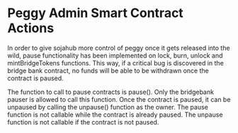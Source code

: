 # Peggy Admin Smart Contract Actions

In order to give sojahub more control of peggy once it gets released into the wild, pause functionality has been implemented on lock, burn, unlock and mintBridgeTokens functions. This way, if a critical bug is discovered in the bridge bank contract, no funds will be able to be withdrawn once the contract is paused.

The function to call to pause contracts is pause(). Only the bridgebank pauser is allowed to call this function. Once the contract is paused, it can be unpaused by calling the unpause() function as the owner. The pause function is not callable while the contract is already paused. The unpause function is not callable if the contract is not paused. 